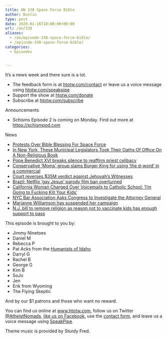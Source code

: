 ```yaml
---
title: AN 338 Space Force Bible
author: Dustin
type: post
date: 2020-01-16T10:00:00+00:00
url: /an/338
aliases:
  - /an/episode-338-space-force-bible/
  - /episode-338-space-force-bible/
categories:
  - Episodes


---
```

<div id="buzzsprout-player-10552771"></div><script src="https://www.buzzsprout.com/1983601/10552771-338-space-force-bible.js?container_id=buzzsprout-player-10552771&player=small" type="text/javascript" charset="utf-8"></script>

It’s a news week and there sure is a lot.

<!--more-->

  * The feedback form is at [htotw.com/contact](https://htotw.com/contact) or leave us a voice message using <a href="https://htotw.com/speakpipe" target="_blank" rel="noopener noreferrer">htotw.com/speakpipe</a>
  * Support the show at <a href="https://htotw.com/donate" target="_blank" rel="noopener noreferrer">htotw.com/donate</a>
  * Subscribe at <a href="https://htotw.com/subscribe" target="_blank" rel="noopener noreferrer">htotw.com/subscribe</a>

Announcements

  * Schisms Episode 2 is coming on Monday. Find out more at <https://schismpod.com>

News

  *  [Protests Over Bible Blessing For Space Force][1]
  * [In New York, These Municipal Legislators Took Their Oaths Of Office On A Non-Religious Book][2]
  * [Pope Benedict XVI breaks silence to reaffirm priest celibacy][3]
  *  [Conservative ‘Moms’ group slams Burger King for using ‘the d-word’ in a commercial][4]
  * [Court reverses $35M verdict against Jehovah’s Witnesses][5]
  * [Brazil: Netflix ‘gay Jesus’ parody film ban overturned][6]
  *  [California Woman Charged Over Voicemails to Catholic School: ‘I’m Going to Fucking Kill Your Kids’][7]
  *  [NYC Bar Association Asks Congress to Investigate the Attorney General][8]
  *  [Marianne Williamson has suspended her campaign][9]
  *  [N.J. bill to remove religion as reason not to vaccinate kids has enough support to pass][10]

This episode is brought to you by:

  * Jimmy Ninetoes
  * Daniel M
  * Rebecca P
  * Pat Acks from the <a href="https://www.humanistsofidaho.org" target="_blank" rel="noopener noreferrer">Humanists of Idaho</a>
  * Darryl G
  * Rachel B
  * George G
  * Kim B
  * SoJo
  * Jen
  * Erik from Wyoming
  * The Flying Skeptic

And by our $1 patrons and those who want no reward.

You can find us online at <a href="https://www.htotw.com/" target="_blank" rel="noopener noreferrer">www.htotw.com</a>, follow us on Twitter <a href="https://htotw.com/twitter" target="_blank" rel="noopener noreferrer">@AtheistNomads</a>, <a href="https://www.facebook.com/AtheistNomads" target="_blank" rel="noopener noreferrer">like us on Facebook</a>, use the [contact form](https://htotw.com/contact), and leave us a voice message using <a href="https://htotw.com/speakpipe" target="_blank" rel="noopener noreferrer">SpeakPipe</a>.

Theme music is provided by Sturdy Fred.

 [1]: https://www.npr.org/2020/01/13/796028336/space-force-bible-blessing-at-national-cathedral-sparks-outrage
 [2]: https://www.au.org/blogs/new-york-oaths
 [3]: https://apnews.com/c88cf25fdbfbd4976cf3e53b5aced41c
 [4]: https://www.cnn.com/2020/01/12/us/one-million-moms-burger-king-cursing/index.html
 [5]: https://apnews.com/95b03b21a0c86f7ec1dfa25372e36f39
 [6]: https://www.bbc.com/news/world-latin-america-51058029
 [7]: https://www.thedailybeast.com/im-going-to-fucking-kill-your-kids-california-woman-charged-over-voicemails-to-catholic-school
 [8]: https://washingtonmonthly.com/2020/01/10/nyc-bar-association-asks-congress-to-investigate-the-attorney-general/
 [9]: https://www.npr.org/2020/01/10/795275971/marianne-williamson-suspends-presidential-campaign
 [10]: https://www.nj.com/education/2020/01/nj-lawmakers-find-final-yes-vote-for-bill-to-remove-religion-as-reason-to-avoid-vaccinating-kids.html